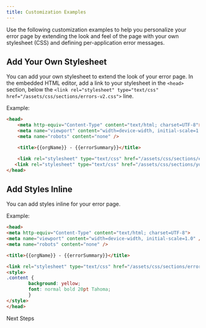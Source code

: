 ```yaml
---
title: Customization Examples
---
```

Use the following customization examples to help you personalize your error page by extending the look and feel of the page with your own stylesheet (CSS) and defining per-application error messages.

## Add Your Own Stylesheet
You can add your own stylesheet to extend the look of your error page. In the embedded HTML editor, add a link to your stylesheet in the `<head>` section, below the  `<link rel="stylesheet" type="text/css" href="/assets/css/sections/errors-v2.css">` line.

Example:

```html
<head>
    <meta http-equiv="Content-Type" content="text/html; charset=UTF-8">
    <meta name="viewport" content="width=device-width, initial-scale=1.0" />
    <meta name="robots" content="none" />

    <title>{{orgName}} - {{errorSummary}}</title>

    <link rel="stylesheet" type="text/css" href="/assets/css/sections/errors-v2.css">
   <link rel="stylesheet" type="text/css" href="/assets/css/sections/yourstylesheet.css">
</head>
```

## Add Styles Inline
You can add styles inline for your error page.

Example:
```html
<head>
<meta http-equiv="Content-Type" content="text/html; charset=UTF-8">
<meta name="viewport" content="width=device-width, initial-scale=1.0" />
<meta name="robots" content="none" />

<title>{{orgName}} - {{errorSummary}}</title>

<link rel="stylesheet" type="text/css" href="/assets/css/sections/errors-v2.css">
<style>
.content {
    	background: yellow;
    	font: normal bold 20pt Tahoma;
        }      
</style>
</head>
```

<NextSectionLink>Next Steps</NextSectionLink>